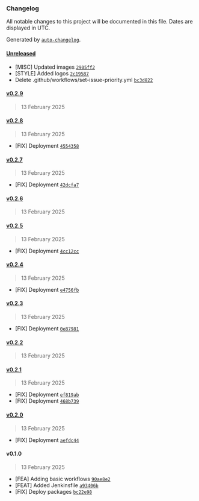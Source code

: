 ### Changelog

All notable changes to this project will be documented in this file. Dates are displayed in UTC.

Generated by [`auto-changelog`](https://github.com/CookPete/auto-changelog).

#### [Unreleased](https://github.com/lotchi-studio/.github/compare/v0.2.9...HEAD)

- [MISC] Updated images [`2905ff2`](https://github.com/lotchi-studio/.github/commit/2905ff2e3469e6deb3ec93044171991dc2c5b765)
- [STYLE] Added logos [`2c19587`](https://github.com/lotchi-studio/.github/commit/2c19587f7343498e4366dd73d8b1dcfd55cec553)
- Delete .github/workflows/set-issue-priority.yml [`bc3d822`](https://github.com/lotchi-studio/.github/commit/bc3d822f7ba4e62e73bbecdde6edd1818882c777)

#### [v0.2.9](https://github.com/lotchi-studio/.github/compare/v0.2.8...v0.2.9)

> 13 February 2025

#### [v0.2.8](https://github.com/lotchi-studio/.github/compare/v0.2.7...v0.2.8)

> 13 February 2025

- [FIX] Deployment [`4554358`](https://github.com/lotchi-studio/.github/commit/4554358445b2f4ef77a68cc34858acf6d2bde577)

#### [v0.2.7](https://github.com/lotchi-studio/.github/compare/v0.2.6...v0.2.7)

> 13 February 2025

- [FIX] Deployment [`42dcfa7`](https://github.com/lotchi-studio/.github/commit/42dcfa763d27ee4ac96c248d403b1f84712edeba)

#### [v0.2.6](https://github.com/lotchi-studio/.github/compare/v0.2.5...v0.2.6)

> 13 February 2025

#### [v0.2.5](https://github.com/lotchi-studio/.github/compare/v0.2.4...v0.2.5)

> 13 February 2025

- [FIX] Deployment [`4cc12cc`](https://github.com/lotchi-studio/.github/commit/4cc12cc32602de1272b5324c6892d2f2b282e625)

#### [v0.2.4](https://github.com/lotchi-studio/.github/compare/v0.2.3...v0.2.4)

> 13 February 2025

- [FIX] Deployment [`e4756fb`](https://github.com/lotchi-studio/.github/commit/e4756fb0626c8ea5984f2670b6a76d7093148802)

#### [v0.2.3](https://github.com/lotchi-studio/.github/compare/v0.2.2...v0.2.3)

> 13 February 2025

- [FIX] Deployment [`0e87981`](https://github.com/lotchi-studio/.github/commit/0e879812be408c7cb9a13b7770d90347086f690f)

#### [v0.2.2](https://github.com/lotchi-studio/.github/compare/v0.2.1...v0.2.2)

> 13 February 2025

#### [v0.2.1](https://github.com/lotchi-studio/.github/compare/v0.2.0...v0.2.1)

> 13 February 2025

- [FIX] Deployment [`ef819ab`](https://github.com/lotchi-studio/.github/commit/ef819ab9be94209427ab2a6e7e78241aaf953c0f)
- [FIX] Deployment [`468b739`](https://github.com/lotchi-studio/.github/commit/468b7395d6a9744fb87fc861ed7d4e81dfda5e61)

#### [v0.2.0](https://github.com/lotchi-studio/.github/compare/v0.1.0...v0.2.0)

> 13 February 2025

- [FIX] Deployment [`aefdc44`](https://github.com/lotchi-studio/.github/commit/aefdc44071923ee977a20e62e24cfc46c0788a8b)

#### v0.1.0

> 13 February 2025

- [FEA] Adding basic workflows [`90ae8e2`](https://github.com/lotchi-studio/.github/commit/90ae8e2d6f227c263a6406e283bf70387b04a1ef)
- [FEAT] Added Jenkinsfile [`a93406b`](https://github.com/lotchi-studio/.github/commit/a93406b023589d0d97684bb53ae748875448451a)
- [FIX] Deploy packages [`bc22e98`](https://github.com/lotchi-studio/.github/commit/bc22e98c3cf21add6742c23f0cbc269a42288187)
